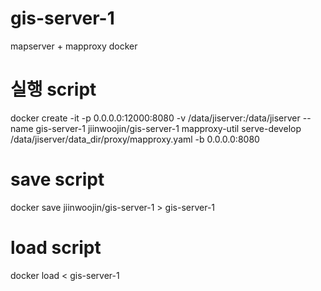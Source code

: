 # gis-server-1
mapserver + mapproxy docker

# 실행 script
docker create -it -p 0.0.0.0:12000:8080 -v /data/jiserver:/data/jiserver --name gis-server-1 jiinwoojin/gis-server-1 mapproxy-util serve-develop /data/jiserver/data_dir/proxy/mapproxy.yaml -b 0.0.0.0:8080

# save script
docker save jiinwoojin/gis-server-1 > gis-server-1

# load script
docker load < gis-server-1
